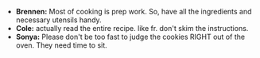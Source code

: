 - **Brennen:** Most of cooking is prep work. So, have all the ingredients and necessary utensils handy.
- **Cole:** actually read the entire recipe. like fr. don't skim the instructions.
- **Sonya:** Please don't be too fast to judge the cookies RIGHT out of the oven. They need time to sit.
